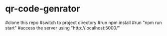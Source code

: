 # qr-code-genrator
#clone this repo
#switch to project directory 
#run npm install
#run "npm run start"
#access the server using "http://localhost:5000/"
